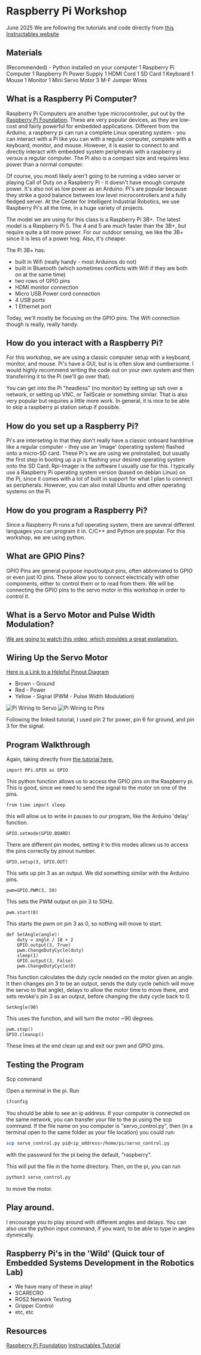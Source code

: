 # Raspberry Pi Workshop 
June 2025
We are following the tutorials and code directly from [this Instructables website](https://www.instructables.com/Servo-Motor-Control-With-Raspberry-Pi/)

## Materials
(Recommended) - Python installed on your computer 
1 Raspberry Pi Computer 
1 Raspberry Pi Power Supply
1 HDMI Cord
1 SD Card
1 Keyboard
1 Mouse
1 Monitor
1 Mini Servo Motor
3 M-F Jumper Wires 

## What is a Raspberry Pi Computer?
Raspberry Pi Computers are another type microcontroller, put out by the [Raspberry Pi Foundation](https://www.raspberrypi.org/). These are very popular devices, as they are low-cost and fairly powerful for embedded applications. Different from the Arduino, a raspberry pi can run a complete Linux operating system - you can interact with a Pi like you can with a regular computer, complete with a keyboard, monitor, and mouse. However, it is easier to connect to and directly interact with embedded system peripherals with a raspberry pi versus a regular computer. The Pi also is a compact size and requires less power than a normal computer. 

Of course, you mostl likely aren't going to be running a video server or playing Call of Duty on a Raspberry Pi - it doesn't have enough compute power. It's also not as low power as an Arduino. Pi's are popular because they strike a good balance between low level microcontrollers and a fully fledged server. At the Center for Intelligent Industrial Robotics, we use Raspberry Pi's all the time, in a huge variety of projects. 

The model we are using for this class is a Raspberry Pi 3B+. The latest model is a Raspberry Pi 5. The 4 and 5 are much faster than the 3B+, but require quite a bit more power. For our outdoor sensing, we like the 3B+ since it is less of a power hog. Also, it's cheaper. 

The Pi 3B+ has:
- built in Wifi (really handy - most Arduinos do not)
- built in Bluetooth (which sometimes conflicts with Wifi if they are both on at the same time)
- two rows of GPIO pins
- HDMI monitor connection
- Micro USB Power cord connection
- 4 USB ports
- 1 Ethernet port 

Today, we'll mostly be focusing on the GPIO pins. The Wifi connection though is really, really handy. 

## How do you interact with a Raspberry Pi? 
For this workshop, we are using a classic computer setup with a keyboard, monitor, and mouse. Pi's have a GUI, but is is often slow and cumbersome. I would highly recommend writing the code out on your own system and then transferring it to the Pi (we'll go over that). 

You can get into the Pi "headless" (no monitor) by setting up ssh over a network, or setting up VNC, or TailScale or something similar. That is also very popular but requires a little more work. In general, it is nice to be able to skip a raspberry pi station setup if possible. 

## How do you set up a Raspberry Pi?
Pi's are interseting in that they don't really have a classic onboard harddrive like a regular computer - they use an 'image' (operating system) flashed onto a micro-SD card. These Pi's we are using we preinstalled, but usually the first step in booting up a pi is flashing your desired operating system onto the SD Card. Rpi-Imager is the software I usually use for this. I typically use a Raspberry Pi operating system version (based on debian Linux) on the Pi, since it comes with a lot of built in support for what I plan to connect as peripherals. However, you can also install Ubuntu and other operating systems on the Pi. 


## How do you program a Raspberry Pi? 
Since a Raspberry Pi runs a full operating system, there are several different languages you can program it in. C/C++ and Python are popular. For this workshop, we are using python. 


## What are GPIO Pins? 
GPIO Pins are general purpose input/output pins, often abbreviated to GPIO or even just IO pins. These allow you to connect electrically with other components, either to control them or to read from them. We will be connecting the GPIO pins to the servo motor in this workshop in order to control it. 

## What is a Servo Motor and Pulse Width Modulation? 

[We are going to watch this video, which provides a great explanation.](https://youtu.be/1WnGv-DPexc?si=_NUsalyGqLtr54ib)


## Wiring Up the Servo Motor 
[Here is a Link to a Helpful Pinout Diagram](https://www.jameco.com/Jameco/workshop/CircuitNotes/raspberry-pi-circuit-note.html)
- Brown - Ground
- Red - Power
- Yellow - Signal (PWM - Pulse Width Modulation)

![Pi Wiring to Servo](./docs/servo_1.jpg)
![Pi Wiring to Pins](./docs/servo_2.jpg)

Following the linked tutorial, I used pin 2 for power, pin 6 for ground, and pin 3 for the signal. 

## Program Walkthrough 
Again, taking directly from [the tutorial here.](https://www.instructables.com/Servo-Motor-Control-With-Raspberry-Pi/)

    import RPi.GPIO as GPIO

This python function allows us to access the GPIO pins on the Raspberry pi. This is good, since we need to send the signal to the motor on one of the pins. 

    from time import sleep

this will allow us to write in pauses to our program, like the Arduino 'delay' function. 

    GPIO.setmode(GPIO.BOARD)

There are different pin modes, setting it to this modes allows us to access the pins correctly by pinout number. 

    GPIO.setup(3, GPIO.OUT)

This sets up pin 3 as an output. We did something similar with the Arduino pins. 

    pwm=GPIO.PWM(3, 50)

This sets the PWM output on pin 3 to 50Hz. 

    pwm.start(0)

This starts the pwm on pin 3 as 0, so nothing will move to start. 

    def SetAngle(angle):
        duty = angle / 18 + 2
        GPIO.output(3, True)
        pwm.ChangeDutyCycle(duty)
        sleep(1)
        GPIO.output(3, False)
        pwm.ChangeDutyCycle(0)

This function calculates the duty cycle needed on the motor given an angle. It then changes pin 3 to be an output, sends the duty cycle (which will move the servo to that angle), delays to allow the motor time to move there, and sets revoke's pin 3 as an output, before changing the duty cycle back to 0. 

    SetAngle(90) 

This uses the function, and will turn the motor ~90 degrees. 

    pwm.stop()
    GPIO.cleanup()

These lines at the end clean up and exit our pwn and GPIO pins. 

## Testing the Program 
Scp command

Open a terminal in the pi. Run 

```bash
ifconfig
```
You should be able to see an ip address. If your computer is connected on the same network, you can transfer your file to the pi using the scp command. If the file name on you computer is "servo_control.py", then (in a terminal open to the same folder as your file location) you could run:

```bash
scp servo_control.py pi@<ip_address>/home/pi/servo_control.py
```
with the password for the pi being the default, "raspberry". 

This will put the file in the home directory. Then, on the pi, you can run 

```bash
python3 servo_control.py 
```
to move the motor. 

## Play around. 
I encourage you to play around with different angles and delays. You can also use the python input command, if you want, to be able to type in angles dynmically. 

## Raspberry Pi's in the 'Wild' (Quick tour of Embedded Systems Development in the Robotics Lab)
- We have many of these in play!
- SCARECRO
- ROS2 Network Testing
- Gripper Control
- etc, etc 

## Resources 

[Raspberry Pi Foundation](https://www.raspberrypi.org/)
[Instructables Tutorial](https://www.instructables.com/Servo-Motor-Control-With-Raspberry-Pi/)




